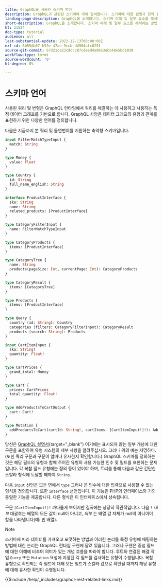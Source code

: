 ```yaml
---
title: GraphQL을 사용한 스키마 언어
description: GraphQL과 관련된 스키마에 대해 알아봅니다. 스키마에 대한 설명과 함께 흥미로운 패턴 및 스키마를 읽는 방법을 읽어 보십시오.
landing-page-description: GraphQL을 소개합니다. 스키마 이해 및 일부 요소를 해석하는 방법
short-description: GraphQL을 소개합니다. 스키마 이해 및 일부 요소를 해석하는 방법
kt: 11524
doc-type: tutorial
audience: all
last-substantial-update: 2022-12-13T00:00:00Z
exl-id: 6b59db07-b99e-47ae-9ccb-d4904afc8251
source-git-commit: 67d21ca23cdccc87cdeed4a08a3ebb48e5bd1030
workflow-type: tm+mt
source-wordcount: '0'
ht-degree: 0%

---
```


# 스키마 언어

사용된 쿼리 및 변형은 GraphQL 런타임에서 쿼리를 해결하는 데 사용하고 사용하는 특정 데이터 그래프를 기반으로 합니다. GraphQL 사양은 데이터 그래프의 유형과 관계를 표현하기 위한 다양한 언어를 정의합니다.

다음은 지금까지 본 쿼리 및 돌연변이를 지원하는 축약형 스키마입니다.

```graphql
input FilterMatchTypeInput {
  match: String
}

type Money {
  value: Float
}

type Country {
  id: String
  full_name_english: String
}

interface ProductInterface {
  sku: String
  name: String
  related_products: [ProductInterface]
}

type CategoryFilterInput {
  name: FilterMatchTypeInput
}

type CategoryProducts {
  items: [ProductInterface]
}

type CategoryTree {
  name: String
  products(pageSize: Int, currentPage: Int): CategoryProducts
}

type CategoryResult {
  items: [CategoryTree]
}

type Products {
  items: [ProductInterface]
}

type Query {
  country (id: String): Country
  categories (filters: CategoryFilterInput): CategoryResult
  products (search: String): Products
}

input CartItemInput {
  sku: String!
  quantity: Float!
}

type CartPrices {
  grand_total: Money
}

type Cart {
  prices: CartPrices
  total_quantity: Float!
}

type AddProductsToCartOutput {
  cart: Cart!
}

type Mutation {
  addProductsToCart(cartId: String!, cartItems: [CartItemInput!]!): AddProductsToCartOutput
}
```

당신은 [GraphQL 설명서](https://graphql.org/learn/schema/){target="_blank"} 여기에는 표시되지 않는 일부 개념에 대한 구문을 포함하여 유형 시스템의 세부 사항을 알려주십시오. 그러나 위의 예는 자명하다. (또한 쿼리 구문과 구문이 얼마나 유사한지 확인합니다.) GraphQL 스키마를 정의하는 것은 해당 필드의 유형과 함께 주어진 유형의 사용 가능한 인수 및 필드를 표현하는 문제입니다. 각 복합 필드 유형에는 정의 등이 있어야 하며, 트리를 통해 다음과 같은 간단한 스칼라 형식에 도달할 때까지 `String`.

다음 `input` 선언은 모든 면에서 `type` 그러나 은 인수에 대한 입력으로 사용할 수 있는 형식을 정의합니다. 또한 `interface` 선언입니다. 이 기능은 PHP의 인터페이스와 거의 동일한 기능을 제공합니다. 다른 형식은 이 인터페이스에서 상속됩니다.

구문 `[CartItemInput!]!` 까다롭게 보이지만 결국에는 상당히 직관적입니다. 다음 `!` _내부_ 대괄호는 배열의 모든 값이 null이 아니고, _외부_ 는 배열 값 자체가 null이 아니어야 함을 나타냅니다(예: 빈 배열).

>[!NOTE]
>
>스키마에 따라 데이터를 가져오고 포맷하는 방법과 이러한 논리를 특정 유형에 매핑하는 방법에 대한 논리는 GraphQL 런타임 구현에 달려 있습니다. 그러나 구현은 중첩 필드에 대한 이해에 비추어 의미가 있는 개념 흐름을 따라야 합니다. 루트와 연결된 해결 작업 `Query` 또는 `Mutation` 요청에 지정된 각 필드를 검사하는 유형이 수행됩니다. 복합 유형으로 확인되는 각 필드에 대해 모든 필드가 스칼라 값으로 확인될 때까지 해당 유형에 대해 유사한 확인이 수행됩니다.

{{$include /help/_includes/graphql-rest-related-links.md}}
